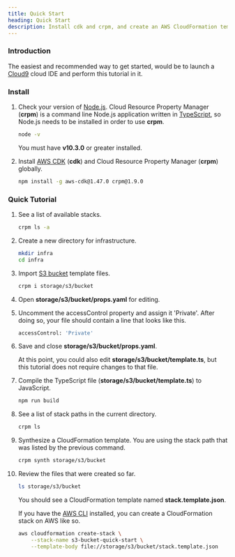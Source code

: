 ```yaml
---
title: Quick Start
heading: Quick Start
description: Install cdk and crpm, and create an AWS CloudFormation template.
---
```

### Introduction

The easiest and recommended way to get started, would be to launch a [Cloud9](https://aws.amazon.com/cloud9) cloud IDE and perform this tutorial in it.

### Install

1.  Check your version of [Node.js](https://nodejs.org).  Cloud Resource Property Manager (**crpm**) is a command line Node.js application written in [TypeScript](https://www.typescriptlang.org),
    so Node.js needs to be installed in order to use **crpm**.
    
    ```bash
    node -v
    ```
    
    You must have **v10.3.0** or greater installed.

2.  Install [AWS CDK](https://aws.amazon.com/cdk) (**cdk**) and Cloud Resource Property Manager (**crpm**) globally.

    ```bash
    npm install -g aws-cdk@1.47.0 crpm@1.9.0
    ```

### Quick Tutorial

1.  See a list of available stacks.

    ```bash
    crpm ls -a
    ```

2.  Create a new directory for infrastructure.

    ```bash
    mkdir infra
    cd infra
    ```

3.  Import [S3 bucket](https://docs.aws.amazon.com/AWSCloudFormation/latest/UserGuide/aws-properties-s3-bucket.html) template files.

    ```bash
    crpm i storage/s3/bucket
    ```

4.  Open **storage/s3/bucket/props.yaml** for editing.

5.  Uncomment the accessControl property and assign it 'Private'.  After doing so, your file should contain a line that looks like this.

    ```bash
    accessControl: 'Private'
    ```

6.  Save and close **storage/s3/bucket/props.yaml**.
    
    At this point, you could also edit **storage/s3/bucket/template.ts**, but this tutorial does not require changes to that file.

7.  Compile the TypeScript file (**storage/s3/bucket/template.ts**) to JavaScript.

    ```bash
    npm run build
    ```

8.  See a list of stack paths in the current directory.

    ```bash
    crpm ls
    ```

9.  Synthesize a CloudFormation template.  You are using the stack path that was listed by the previous command.

    ```bash
    crpm synth storage/s3/bucket
    ```

10. Review the files that were created so far.

    ```bash
    ls storage/s3/bucket
    ```
    
    You should see a CloudFormation template named **stack.template.json**.
    
    If you have the [AWS CLI](https://aws.amazon.com/cli) installed, you can create a CloudFormation stack on AWS like so.
    
    ```bash
    aws cloudformation create-stack \
        --stack-name s3-bucket-quick-start \
        --template-body file://storage/s3/bucket/stack.template.json
    ```
